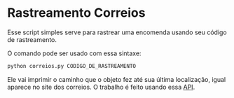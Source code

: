 # Rastreamento Correios

Esse script simples serve para rastrear uma encomenda usando seu código de
rastreamento.

O comando pode ser usado com essa sintaxe:
```bash
python correios.py CODIGO_DE_RASTREAMENTO
```

Ele vai imprimir o caminho que o objeto fez até sua última localização, igual
aparece no site dos correios. O trabalho é feito usando essa
[API][correiosAPI].


[correiosAPI]:https://github.com/chipytux/correiosApi 
